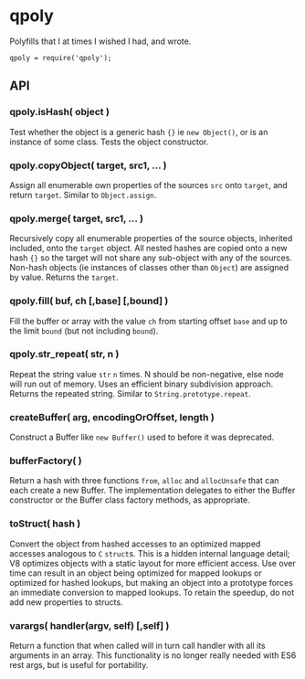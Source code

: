 qpoly
=====

Polyfills that I at times I wished I had, and wrote.

    qpoly = require('qpoly');


API
---

### qpoly.isHash( object )

Test whether the object is a generic hash `{}` ie `new Object()`, or is an instance of some
class.  Tests the object constructor.

### qpoly.copyObject( target, src1, ... )

Assign all enumerable own properties of the sources `src` onto `target`, and return
`target`.  Similar to `Object.assign`.

### qpoly.merge( target, src1, ... )

Recursively copy all enumerable properties of the source objects, inherited included, onto
the `target` object.  All nested hashes are copied onto a new hash `{}` so the target
will not share any sub-object with any of the sources.  Non-hash objects (ie instances of
classes other than `Object`) are assigned by value.  Returns the `target`.

### qpoly.fill( buf, ch [,base] [,bound] )

Fill the buffer or array with the value `ch` from starting offset `base` and up to the limit
`bound` (but not including `bound`).

### qpoly.str_repeat( str, n )

Repeat the string value `str` `n` times.  N should be non-negative, else node will run out
of memory.  Uses an efficient binary subdivision approach.  Returns the repeated string.
Similar to `String.prototype.repeat`.

### createBuffer( arg, encodingOrOffset, length )

Construct a Buffer like `new Buffer()` used to before it was deprecated.

### bufferFactory( )

Return a hash with three functions `from`, `alloc` and `allocUnsafe` that can each create a
new Buffer.  The implementation delegates to either the Buffer constructor or the Buffer
class factory methods, as appropriate.

### toStruct( hash )

Convert the object from hashed accesses to an optimized mapped accesses analogous to `C`
`struct`s.  This is a hidden internal language detail; V8 optimizes objects with a static
layout for more efficient access.  Use over time can result in an object being optimized for
mapped lookups or optimized for hashed lookups, but making an object into a prototype forces
an immediate conversion to mapped lookups.  To retain the speedup, do not add new properties
to structs.

### varargs( handler(argv, self) [,self] )

Return a function that when called will in turn call handler with all its arguments in an
array.  This functionality is no longer really needed with ES6 rest args, but is useful for
portability.
